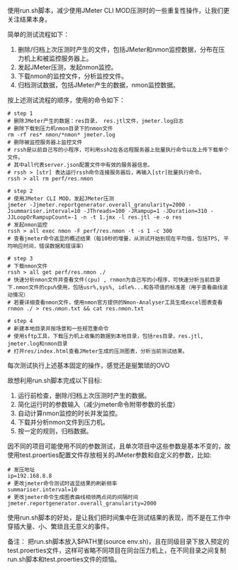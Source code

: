 使用run.sh脚本，减少使用JMeter CLI MOD压测时的一些重复性操作，让我们更关注结果本身。

简单的测试流程如下：
1. 删除/归档上次压测时产生的文件，包括JMeter和nmon监控数据，分布在压力机上和被监控服务器上。
2. 发起JMeter压测，发起nmon监控。
3. 下载nmon的监控文件，分析监控文件。
4. 归档测试数据，包括JMeter产生的数据，nmon监控数据。


按上述测试流程的顺序，使用的命令如下：
```shell
# step 1
# 删除JMeter产生的数据：res目录， res.jtl文件，jmeter.log日志
# 删除下载到压力机nmon目录下的nmon文件
rm -rf res* nmon/*nmon* jmeter.log 
# 删除被监控服务器上监控文件
# rssh是以前自己写的小程序，可利用ssh2在各远程服务器上批量执行命令以及上传下载单个文件。
# 其中all代表server.json配置文件中有效的服务器信息。
# rssh > [str] 表达运行rssh命令连接服务器后，再输入[str]批量执行命令。
rssh > all rm perf/res.nmon 

# step 2
# 使用JMeter CLI MOD，发起JMeter压测
jmeter -Jjmeter.reportgenerator.overall_granularity=2000 -Jsummariser.interval=10 -JThreads=100 -JRampup=1 -JDuration=310 -JJLoopOrRampupCount=-1 -n -t 1.jmx -l res.jtl -e -o res
# 发起nmon监控
rssh > all exec nmon -F perf/res.nmon -t -s 1 -c 300
# 查看jmeter命令返显的概述结果（每10秒的增量，从测试开始到现在平均值，包括TPS, 平均响应时间，错误数据和错误率）

# step 3
# 下载nmon文件
rssh > all get perf/res.nmon ./
# 快速分析nmon文件并查看文件(cpu) , rnmon为自己写的小程序，可快速分析当前目录下.nmon文件的cpu%使用，包括usr%,sys%, idle%...和各项值的标准差（用于查看曲线波动情况） 
# 若要详细查看nmon文件，使用nmon官方提供的Nmon-Analyser工具生成excel图表查看
rnmon ./ > res.nmon.txt && cat res.nmon.txt

# step 4
# 新建本地目录并按场景和一些规范重命令
# 使用sftp工具，下载压力机上收集的数据到本地目录，包括res目录，res.jtl, jmeter.log和nmon目录
# 打开res/index.html查看JMeter生成的压测图表，分析当前测试结果。
```
每次测试执行上述基本固定的操作，感觉还是挻繁琐的OVO

故想利用run.sh脚本完成以下目标: 

1. 运行前检查，删除/归档上次压测时产生的数据。
2. 简化运行时的参数输入（减少jmeter命令附带参数的长度）
3. 自动计算nmon监控的时长并发监控。
4. 下载并分析nmon文件到压力机。
5. 按一定的规则，归档数据。


因不同的项目可能使用不同的参数测试，且单次项目中这些参数是基本不变的，故使用test.proerties配置文件存放相关的JMeter参数和自定义的参数，比如:
```proerties
# 发压地址
ip=192.168.8.8
# 更改jmeter命令测试时返显结果的刷新频率
summariser.interval=10
# 更改jmeter命令生成图表曲线相领两点间的间隔时间
jmeter.reportgenerator.overall_granularity=2000
```

使用run.sh脚本的好处，是让我们把时间集中在测试结果的表现，而不是在工作中穿插大量、小、繁琐且无意义的事件。

备注： 把run.sh脚本放入$PATH里(source env.sh)，且在同级目录下放入预定的test.proerties文件，这样可省略不同项目在同台压力机上，在不同目录之间复制run.sh脚本和test.proerties文件的烦恼。

